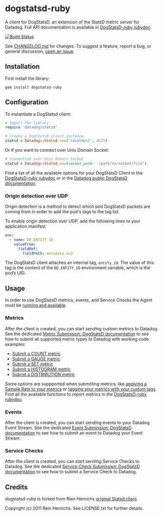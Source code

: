 # dogstatsd-ruby

A client for DogStatsD, an extension of the StatsD metric server for Datadog. Full API documentation is available in [DogStatsD-ruby rubydoc](https://www.rubydoc.info/github/DataDog/dogstatsd-ruby/master/Datadog/Statsd).

[![Build Status](https://secure.travis-ci.org/DataDog/dogstatsd-ruby.svg)](http://travis-ci.org/DataDog/dogstatsd-ruby)

See [CHANGELOG.md](CHANGELOG.md) for changes. To suggest a feature, report a bug, or general discussion, [open an issue](http://github.com/DataDog/dogstatsd-ruby/issues/).

## Installation

First install the library:

```
gem install dogstatsd-ruby
```

## Configuration

To instantiate a DogStatsd client:

```ruby
# Import the library
require 'datadog/statsd'

# Create a DogStatsD client instance.
statsd = Datadog::Statsd.new('localhost', 8125)
```
Or if you want to connect over Unix Domain Socket:
```ruby
# Connection over Unix Domain Socket
statsd = Datadog::Statsd.new(socket_path: '/path/to/socket/file')
```

Find a list of all the available options for your DogStatsD Client in the [DogStatsD-ruby rubydoc](https://www.rubydoc.info/github/DataDog/dogstatsd-ruby/master/Datadog/Statsd) or in the [Datadog public DogStatsD documentation](https://docs.datadoghq.com/developers/dogstatsd/?tab=go#client-instantiation-parameters).

### Origin detection over UDP

Origin detection is a method to detect which pod DogStatsD packets are coming from in order to add the pod's tags to the tag list.

To enable origin detection over UDP, add the following lines to your application manifest
```yaml
env:
  - name: DD_ENTITY_ID
    valueFrom:
      fieldRef:
        fieldPath: metadata.uid
```
The DogStatsD client attaches an internal tag, `entity_id`. The value of this tag is the content of the `DD_ENTITY_ID` environment variable, which is the pod’s UID.

## Usage

In order to use DogStatsD metrics, events, and Service Checks the Agent must be [running and available](https://docs.datadoghq.com/developers/dogstatsd/?tab=ruby).

### Metrics

After the client is created, you can start sending custom metrics to Datadog. See the dedicated [Metric Submission: DogStatsD documentation](https://docs.datadoghq.com/developers/metrics/dogstatsd_metrics_submission/?tab=ruby) to see how to submit all supported metric types to Datadog with working code examples:

* [Submit a COUNT metric](https://docs.datadoghq.com/developers/metrics/dogstatsd_metrics_submission/?tab=ruby#count).
* [Submit a GAUGE metric](https://docs.datadoghq.com/developers/metrics/dogstatsd_metrics_submission/?tab=ruby#gauge).
* [Submit a SET metric](https://docs.datadoghq.com/developers/metrics/dogstatsd_metrics_submission/?tab=ruby#set)
* [Submit a HISTOGRAM metric](https://docs.datadoghq.com/developers/metrics/dogstatsd_metrics_submission/?tab=ruby#histogram)
* [Submit a DISTRIBUTION metric](https://docs.datadoghq.com/developers/metrics/dogstatsd_metrics_submission/?tab=ruby#distribution)

Some options are suppported when submitting metrics, like [applying a Sample Rate to your metrics](https://docs.datadoghq.com/developers/metrics/dogstatsd_metrics_submission/?tab=ruby#metric-submission-options) or [tagging your metrics with your custom tags](https://docs.datadoghq.com/developers/metrics/dogstatsd_metrics_submission/?tab=ruby#metric-tagging). Find all the available functions to report metrics in the [DogStatsD-ruby rubydoc](https://www.rubydoc.info/github/DataDog/dogstatsd-ruby/master/Datadog/Statsd).

### Events

After the client is created, you can start sending events to your Datadog Event Stream. See the dedicated [Event Submission: DogStatsD documentation](https://docs.datadoghq.com/developers/events/dogstatsd/?tab=ruby) to see how to submit an event to Datadog your Event Stream.

### Service Checks

After the client is created, you can start sending Service Checks to Datadog. See the dedicated [Service Check Submission: DogStatsD documentation](https://docs.datadoghq.com/developers/service_checks/dogstatsd_service_checks_submission/?tab=ruby) to see how to submit a Service Check to Datadog.

## Credits

dogstatsd-ruby is forked from Rien Henrichs [original Statsd
client](https://github.com/reinh/statsd).

Copyright (c) 2011 Rein Henrichs. See LICENSE.txt for
further details.
